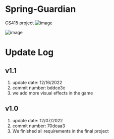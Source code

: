 # Spring-Guardian
CS415 project
![image](https://user-images.githubusercontent.com/42690051/208346290-afc28a29-761e-4dbd-ab76-b62882a024c7.png)

![image](https://user-images.githubusercontent.com/42690051/208346284-0c4456d4-62aa-4629-bf9b-a073eaaf321c.png)

# Update Log
## v1.1
1. update date: 12/16/2022
2. commit number: bddce3c
3. we add more visual effects in the game

## v1.0
1. update date: 12/07/2022
2. commit number: 70dcaa3
3. We finished all requirements in the final project
